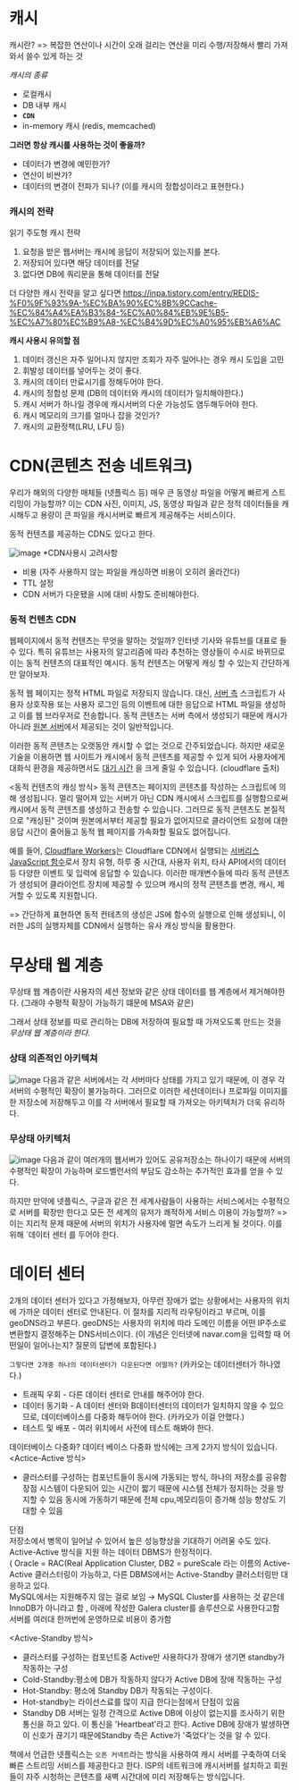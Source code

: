 # 캐시

캐시란?
=> 복잡한 연산이나 시간이 오래 걸리는 연산을 미리 수행/저장해서 빨리 가져와서 쓸수 있게 하는 것

_캐시의 종류_

- 로컬캐시
- DB 내부 캐시
- **`CDN`**
- in-memory 캐시 (redis, memcached)

**그러면 항상 캐시를 사용하는 것이 좋을까?**

- 데이터가 변경에 예민한가?
- 연산이 비싼가?
- 데이터의 변경이 전파가 되나? (이를 캐시의 정합성이라고 표현한다.)

### 캐시의 전략

읽기 주도형 캐시 전략

1. 요청을 받은 웹서버는 캐시에 응답이 저장되어 있는지를 본다.
2. 저장되어 있다면 해당 데이터를 전달
3. 없다면 DB에 쿼리문을 통해 데이터를 전달

더 다양한 캐시 전략을 알고 싶다면
https://inpa.tistory.com/entry/REDIS-%F0%9F%93%9A-%EC%BA%90%EC%8B%9CCache-%EC%84%A4%EA%B3%84-%EC%A0%84%EB%9E%B5-%EC%A7%80%EC%B9%A8-%EC%B4%9D%EC%A0%95%EB%A6%AC

**캐시 사용시 유의할 점**

1. 데이터 갱신은 자주 일어나지 않지만 조회가 자주 일어나는 경우 캐시 도입을 고민
2. 휘발성 데이터를 넣어두는 것이 좋다.
3. 캐시의 데이터 만료시기를 정해두어야 한다.
4. 캐시의 정합성 문제 (DB의 데이터와 캐시의 데이터가 일치해야한다.)
5. 캐시 서버가 하나일 경우에 캐시서버의 다운 가능성도 염두해두어야 한다.
6. 캐시 메모리의 크기를 얼마나 잡을 것인가?
7. 캐시의 교환정책(LRU, LFU 등)

# CDN(콘텐츠 전송 네트워크)

우리가 해외의 다양한 매체들 (넷플릭스 등) 매우 큰 동영상 파일을 어떻게 빠르게 스트리밍이 가능할까? 이는 CDN 사진, 이미지, JS, 동영상 파일과 같은 정적 데이터들을 캐시해두고 용량이 큰 파일을 캐시서버로 빠르게 제공해주는 서비스이다.

동적 컨텐츠를 제공하는 CDN도 있다고 한다.

![image](https://github.com/JunYupK/Algorithm/assets/53340295/972b9703-b1fb-48f6-a3d6-bc35dc740679)
\*CDN사용시 고려사항

- 비용 (자주 사용하지 않는 파일을 캐싱하면 비용이 오히려 올라간다)
- TTL 설정
- CDN 서버가 다운됐을 시에 대비 사항도 준비해야한다.

### 동적 컨텐츠 CDN

웹페이지에서 동적 컨텐츠는 무엇을 말하는 것일까?
인터넷 기사와 유튜브를 대표로 들 수 있다. 특히 유튜브는 사용자의 알고리즘에 따라 추천하는 영상들이 수시로 바뀌므로 이는 동적 컨텐츠의 대표적인 예시다. 동적 컨텐츠는 어떻게 캐싱 할 수 있는지 간단하게만 알아보자.

동적 웹 페이지는 정적 HTML 파일로 저장되지 않습니다. 대신, [서버 측](https://www.cloudflare.com/learning/serverless/glossary/client-side-vs-server-side/) 스크립트가 사용자 상호작용 또는 사용자 로그인 등의 이벤트에 대한 응답으로 HTML 파일을 생성하고 이를 웹 브라우저로 전송합니다. 동적 콘텐츠는 서버 측에서 생성되기 때문에 캐시가 아니라 [원본 서버](https://www.cloudflare.com/learning/cdn/glossary/origin-server/)에서 제공되는 것이 일반적입니다.

이러한 동적 콘텐츠는 오랫동안 캐시할 수 없는 것으로 간주되었습니다. 하지만 새로운 기술을 이용하면 웹 사이트가 캐시에서 동적 콘텐츠를 제공할 수 있게 되어 사용자에게 대화식 환경을 제공하면서도 [대기 시간](https://www.cloudflare.com/learning/performance/glossary/what-is-latency/) 을 크게 줄일 수 있습니다.
(cloudflare 출처)

<동적 컨텐츠의 캐싱 방식>
동적 콘텐츠는 페이지의 콘텐츠를 작성하는 스크립트에 의해 생성됩니다. 멀리 떨어져 있는 서버가 아닌 CDN 캐시에서 스크립트를 실행함으로써 캐시에서 동적 콘텐츠를 생성하고 전송할 수 있습니다. 그러므로 동적 콘텐츠도 본질적으로 "캐싱된" 것이며 원본에서부터 제공할 필요가 없어지므로 클라이언트 요청에 대한 응답 시간이 줄어들고 동적 웹 페이지를 가속화할 필요도 없어집니다.

예를 들어, [Cloudflare Workers](https://www.cloudflare.com/products/cloudflare-workers/)는 Cloudflare CDN에서 실행되는 [서버리스 JavaScript 함수](https://www.cloudflare.com/learning/serverless/glossary/function-as-a-service-faas/)로서 장치 유형, 하루 중 시간대, 사용자 위치, 타사 API에서의 데이터 등 다양한 이벤트 및 입력에 응답할 수 있습니다. 이러한 매개변수들에 따라 동적 콘텐츠가 생성되어 클라이언트 장치에 제공할 수 있으며 캐시의 정적 콘텐츠를 변경, 캐시, 제거할 수 있도록 지원합니다.

=> 간단하게 표현하면 동적 컨테츠의 생성은 JS에 함수의 실행으로 인해 생성되니, 이러한 JS의 실행자체를 CDN에서 실행하는 유사 캐싱 방식을 활용한다.

# 무상태 웹 계층

무상태 웹 계층이란 사용자의 세션 정보와 같은 상태 데이터를 웹 계층에서 제거해야한다. (그래야 수평적 확장이 가능하기 떄문에 MSA와 같은)

그래서 상태 정보를 따로 관리하는 DB에 저장하여 필요할 때 가져오도록 만드는 것을 _무상태 웹 계층이라 한다._

### 상태 의존적인 아키텍쳐

![image](https://github.com/JunYupK/Algorithm/assets/53340295/2923fd9b-42da-4a99-8f05-df418b0a7558)
다음과 같은 서버에서는 각 서버마다 상태를 가지고 있기 때문에, 이 경우 각 서버의 수평적인 확장이 불가능하다. 그러므로 이러한 세션데이터나 프로파일 이미지를 한 저장소에 저장해두고 이를 각 서버에서 필요할 때 가져오는 아키텍처가 더욱 유리하다.

### 무상태 아키텍처

![image](https://github.com/JunYupK/Algorithm/assets/53340295/31e01399-98d2-46b4-801b-00cf964300ad)
다음과 같이 여러개의 웹서버가 있어도 공유저장소는 하나이기 때문에 서버의 수평적인 확장이 가능하며 로드벨런서의 부담도 감소하는 추가적인 효과를 얻을 수 있다.

하지만 만약에 넷플릭스, 구글과 같은 전 세계사람들이 사용하는 서비스에서는 수평적으로 서버를 확장만 한다고 모든 전 세계의 유저가 쾌적하게 서비스 이용이 가능할까?
=>
이는 지리적 문제 때문에 서버의 위치가 사용자에 멀면 속도가 느리게 될 것이다. 이를 위해 `데이터 센터
를 두어야 한다.

# 데이터 센터

2개의 데이터 센터가 있다고 가정해보자, 아무런 장애가 없는 상황에서는 사용자의 위치에 가까운 데이터 센터로 안내된다.
이 절차를 지리적 라우팅이라고 부르며,
이를 geoDNS라고 부른다. geoDNS는 사용자의 위치에 따라 도메인 이름을 어떤 IP주소로 변환할지 결정해주는 DNS서비스이다. (이 개념은 인터넷에 navar.com을 입력할 때 어떤일이 일어나는지? 질문의 답변에 포함된다.)

`그렇다면 2개중 하나의 데이터센터가 다운된다면 어떨까?` (카카오는 데이터센터가 하나였다.)

- 트래픽 우회 - 다른 데이터 센터로 안내를 해주어야 한다.
- 데이터 동기화 - A 데이터 센터와 B데이터센터의 데이터가 일치하지 않을 수 있으므로, 데이터베이스를 다중화 해두어야 한다. (카카오가 이걸 안했다.)
- 테스트 및 배포 - 여러 위치에서 사전에 테스트 해봐야 한다.

데이터베이스 다중화?
데이터 베이스 다중화 방식에는 크게 2가지 방식이 있습니다.
<Actice-Active 방식>

- 클러스터를 구성하는 컴포넌트들이 동시에 가동되는 방식, 하나의 저장소를 공유함
  장점
  시스템이 다운되어 있는 시간이 짧기 때문에 시스템 전체가 정지하는 것을 방지할 수 있음
  동시에 가동하기 때문에 전체 cpu,메모리등이 증가해 성능 향상도 기대할 수 있음

단점<br>
저장소에서 병목이 일어날 수 있어서 높은 성능향상을 기대하기 어려울 수도 있다.<br>
Active-Active 방식을 지원 하는 데이터 DBMS가 한정적이다.<br>
( Oracle = RAC(Real Application Cluster, DB2 = pureScale 라는 이름의 Active-Active 클러스터링이 가능하고, 다른 DBMS에서는 Active-Standby 클러스터링만 대응하고 있다.<br>
MySQL에서는 지원해주지 않는 걸로 보임 → MySQL Cluster를 사용하는 것 같은데 InnoDB가 아니라고 함 , 아래에 작성한 Galera cluster를 솔루션으로 사용한다고함<br>
서버를 여러대 한꺼번에 운영하므로 비용이 증가함<br>

<Active-Standby 방식>

- 클러스터를 구성하는 컴포넌트중 Active만 사용하다가 장애가 생기면 standby가 작동하는 구성
- Cold-Standby:평소에 DB가 작동하지 않다가 Active DB에 장애 작동하는 구성
- Hot-Standby: 평소에 Standby DB가 작동되는 구성이다.
- Hot-standby는 라이선스료를 많이 지급 한다는점에서 단점이 있음
- Standby DB 서버는 일정 간격으로 Active DB에 이상이 없는지를 조사하기 위한 통신을 하고 있다. 이 통신을 'Heartbeat'라고 한다. Active DB에 장애가 발생하면 이 신호가 끊기기 때문에Standby 측은 Active가 '죽었다'는 것을 알 수 있다.

책에서 언급한 넷플릭스는 `오픈 커넥트`라는 방식을 사용하여 캐시 서버를 구축하여 더욱 빠른 스트리밍 서비스를 제공한다고 한다.
ISP의 네트워크에 캐시서버를 설치하고 회원들이 자주 시청하는 콘텐츠를 새벽 시간대에 미리 저장해두는 방식입니다.
